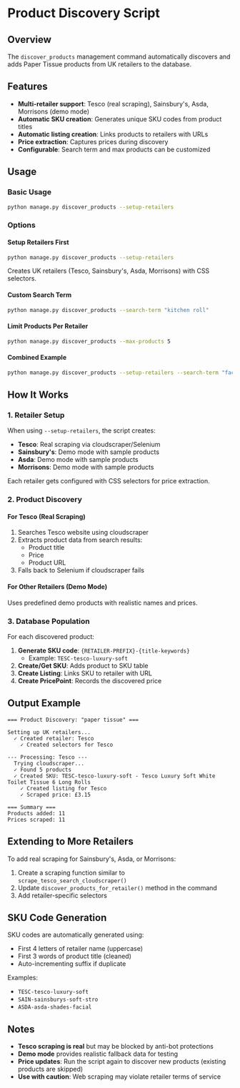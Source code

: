 # Product Discovery Script

## Overview
The `discover_products` management command automatically discovers and adds Paper Tissue products from UK retailers to the database.

## Features
- **Multi-retailer support**: Tesco (real scraping), Sainsbury's, Asda, Morrisons (demo mode)
- **Automatic SKU creation**: Generates unique SKU codes from product titles
- **Automatic listing creation**: Links products to retailers with URLs
- **Price extraction**: Captures prices during discovery
- **Configurable**: Search term and max products can be customized

## Usage

### Basic Usage
```bash
python manage.py discover_products --setup-retailers
```

### Options

#### Setup Retailers First
```bash
python manage.py discover_products --setup-retailers
```
Creates UK retailers (Tesco, Sainsbury's, Asda, Morrisons) with CSS selectors.

#### Custom Search Term
```bash
python manage.py discover_products --search-term "kitchen roll"
```

#### Limit Products Per Retailer
```bash
python manage.py discover_products --max-products 5
```

#### Combined Example
```bash
python manage.py discover_products --setup-retailers --search-term "facial tissues" --max-products 3
```

## How It Works

### 1. Retailer Setup
When using `--setup-retailers`, the script creates:
- **Tesco**: Real scraping via cloudscraper/Selenium
- **Sainsbury's**: Demo mode with sample products
- **Asda**: Demo mode with sample products  
- **Morrisons**: Demo mode with sample products

Each retailer gets configured with CSS selectors for price extraction.

### 2. Product Discovery

#### For Tesco (Real Scraping)
1. Searches Tesco website using cloudscraper
2. Extracts product data from search results:
   - Product title
   - Price
   - Product URL
3. Falls back to Selenium if cloudscraper fails

#### For Other Retailers (Demo Mode)
Uses predefined demo products with realistic names and prices.

### 3. Database Population

For each discovered product:
1. **Generate SKU code**: `{RETAILER-PREFIX}-{title-keywords}`
   - Example: `TESC-tesco-luxury-soft`
2. **Create/Get SKU**: Adds product to SKU table
3. **Create Listing**: Links SKU to retailer with URL
4. **Create PricePoint**: Records the discovered price

## Output Example

```
=== Product Discovery: "paper tissue" ===

Setting up UK retailers...
  ✓ Created retailer: Tesco
    ✓ Created selectors for Tesco

--- Processing: Tesco ---
  Trying cloudscraper...
  ✓ Found 5 products
  ✓ Created SKU: TESC-tesco-luxury-soft - Tesco Luxury Soft White Toilet Tissue 6 Long Rolls
    ✓ Created listing for Tesco
    ✓ Scraped price: £3.15

=== Summary ===
Products added: 11
Prices scraped: 11
```

## Extending to More Retailers

To add real scraping for Sainsbury's, Asda, or Morrisons:

1. Create a scraping function similar to `scrape_tesco_search_cloudscraper()`
2. Update `discover_products_for_retailer()` method in the command
3. Add retailer-specific selectors

## SKU Code Generation

SKU codes are automatically generated using:
- First 4 letters of retailer name (uppercase)
- First 3 words of product title (cleaned)
- Auto-incrementing suffix if duplicate

Examples:
- `TESC-tesco-luxury-soft`
- `SAIN-sainsburys-soft-stro`
- `ASDA-asda-shades-facial`

## Notes

- **Tesco scraping is real** but may be blocked by anti-bot protections
- **Demo mode** provides realistic fallback data for testing
- **Price updates**: Run the script again to discover new products (existing products are skipped)
- **Use with caution**: Web scraping may violate retailer terms of service
